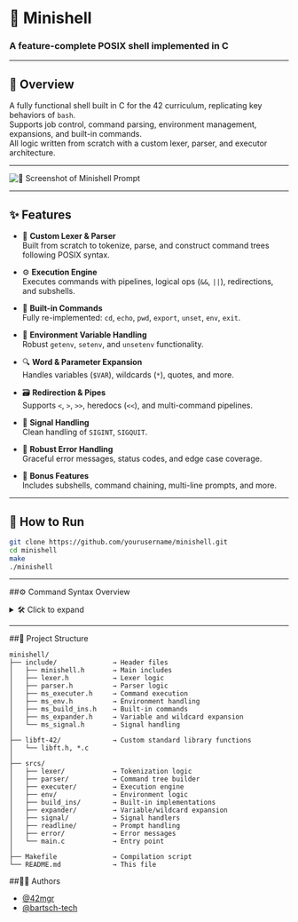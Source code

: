# 🐚 Minishell
### A feature-complete POSIX shell implemented in C

---

## 📝 Overview

A fully functional shell built in C for the 42 curriculum, replicating key behaviors of `bash`.  
Supports job control, command parsing, environment management, expansions, and built-in commands.  
All logic written from scratch with a custom lexer, parser, and executor architecture.

---

![📸 Screenshot of Minishell Prompt](docs/minishell_screenshot.png)

---

## ✨ Features

- 🧠 **Custom Lexer & Parser**  
  Built from scratch to tokenize, parse, and construct command trees following POSIX syntax.

- ⚙️ **Execution Engine**  
  Executes commands with pipelines, logical ops (`&&`, `||`), redirections, and subshells.

- 🧩 **Built-in Commands**  
  Fully re-implemented: `cd`, `echo`, `pwd`, `export`, `unset`, `env`, `exit`.

- 🔄 **Environment Variable Handling**  
  Robust `getenv`, `setenv`, and `unsetenv` functionality.

- 🔍 **Word & Parameter Expansion**  
  Handles variables (`$VAR`), wildcards (`*`), quotes, and more.

- 🗃️ **Redirection & Pipes**  
  Supports `<`, `>`, `>>`, heredocs (`<<`), and multi-command pipelines.

- 📡 **Signal Handling**  
  Clean handling of `SIGINT`, `SIGQUIT`.

- 🧪 **Robust Error Handling**  
  Graceful error messages, status codes, and edge case coverage.

- 🧠 **Bonus Features**  
  Includes subshells, command chaining, multi-line prompts, and more.

---

## 🚀 How to Run

```bash
git clone https://github.com/yourusername/minishell.git
cd minishell
make
./minishell
```

---

##⚙ Command Syntax Overview
<details> <summary>🛠 Click to expand</summary>

```bash
echo "Hello, $USER"
ls -al | grep minishell
cat << EOF
This is a heredoc
EOF

export PATH=$PATH:./bin
(cd srcs && ls)
```

Built-in Commands:
Command	Description
cd	Change directory
echo	Print arguments to stdout
pwd	Print working directory
export	Set environment variable
unset	Unset environment variable
env	List environment
exit	Exit the shell

</details>

---

##📁 Project Structure

```plaintext
minishell/
├── include/              → Header files
│   ├── minishell.h       → Main includes
│   ├── lexer.h           → Lexer logic
│   ├── parser.h          → Parser logic
│   ├── ms_executer.h     → Command execution
│   ├── ms_env.h          → Environment handling
│   ├── ms_build_ins.h    → Built-in commands
│   ├── ms_expander.h     → Variable and wildcard expansion
│   └── ms_signal.h       → Signal handling
│
├── libft-42/             → Custom standard library functions
│   └── libft.h, *.c
│
├── srcs/
│   ├── lexer/            → Tokenization logic
│   ├── parser/           → Command tree builder
│   ├── executer/         → Execution engine
│   ├── env/              → Environment logic
│   ├── build_ins/        → Built-in implementations
│   ├── expander/         → Variable/wildcard expansion
│   ├── signal/           → Signal handlers
│   ├── readline/         → Prompt handling
│   ├── error/            → Error messages
│   └── main.c            → Entry point
│
├── Makefile              → Compilation script
└── README.md             → This file
```

##👨‍💻 Authors
- [@42mgr](https://github.com/42mgr)
- [@bartsch-tech](https://github.com/bartsch-tech)
